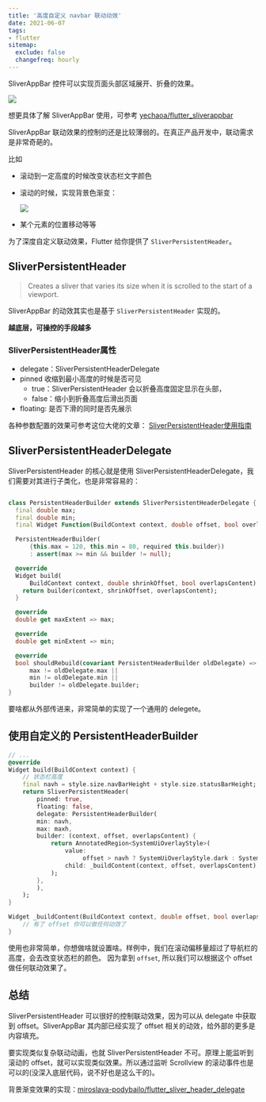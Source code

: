 ```yaml
---
title: '高度自定义 navbar 联动动效'
date: 2021-06-07
tags:
- flutter
sitemap:
  exclude: false
  changefreq: hourly
---
```



SliverAppBar 控件可以实现页面头部区域展开、折叠的效果。

![](http://blog.loveli.site/mweb/467322-20200118181534530-1611648292.gif)

想更具体了解 SliverAppBar 使用，可参考 [yechaoa/flutter_sliverappbar](https://codechina.csdn.net/mirrors/yechaoa/flutter_sliverappbar)

SliverAppBar 联动效果的控制的还是比较薄弱的。在真正产品开发中，联动需求是非常奇葩的。

比如
* 滚动到一定高度的时候改变状态栏文字颜色

* 滚动的时候，实现背景色渐变：

    ![](http://blog.loveli.site/mweb/gradient_background.gif)

* 某个元素的位置移动等等


为了深度自定义联动效果，Flutter 给你提供了 `SliverPersistentHeader`。

## SliverPersistentHeader

> Creates a sliver that varies its size when it is scrolled to the start of a viewport.

SliverAppBar 的动效其实也是基于 `SliverPersistentHeader` 实现的。

**越底层，可操控的手段越多**

### SliverPersistentHeader属性

* delegate：SliverPersistentHeaderDelegate
* pinned 收缩到最小高度的时候是否可见
    - true：SliverPersistentHeader 会以折叠高度固定显示在头部，
    - false：缩小到折叠高度后滑出页面
* floating: 是否下滑的同时是否先展示

各种参数配置的效果可参考这位大佬的文章： [SliverPersistentHeader使用指南](https://juejin.cn/post/6887396184015208461#heading-5)


## SliverPersistentHeaderDelegate 

SliverPersistentHeader 的核心就是使用 SliverPersistentHeaderDelegate，我们需要对其进行子类化，也是非常容易的：

```dart

class PersistentHeaderBuilder extends SliverPersistentHeaderDelegate {
  final double max;
  final double min;
  final Widget Function(BuildContext context, double offset, bool overlapsContent) builder;

  PersistentHeaderBuilder(
      {this.max = 120, this.min = 80, required this.builder})
      : assert(max >= min && builder != null);

  @override
  Widget build(
      BuildContext context, double shrinkOffset, bool overlapsContent) {
    return builder(context, shrinkOffset, overlapsContent);
  }

  @override
  double get maxExtent => max;

  @override
  double get minExtent => min;

  @override
  bool shouldRebuild(covariant PersistentHeaderBuilder oldDelegate) =>
      max != oldDelegate.max ||
      min != oldDelegate.min ||
      builder != oldDelegate.builder;
}
```

要啥都从外部传进来，非常简单的实现了一个通用的 delegete。

## 使用自定义的 PersistentHeaderBuilder


```dart
// ...
@override
Widget build(BuildContext context) {
    // 状态栏高度
    final navh = style.size.navBarHeight + style.size.statusBarHeight;
    return SliverPersistentHeader(
        pinned: true,
        floating: false,
        delegate: PersistentHeaderBuilder(
        min: navh,
        max: maxh,
        builder: (context, offset, overlapsContent) {
            return AnnotatedRegion<SystemUiOverlayStyle>(
                value:
                     offset > navh ? SystemUiOverlayStyle.dark : SystemUiOverlayStyle.light,
                child: _buildContent(context, offset, overlapsContent),
            );
        },
        ),
    );
}

Widget _buildContent(BuildContext context, double offset, bool overlapsContent) {
    // 有了 offset 你可以做任何动效了
}
```

使用也非常简单，你想做啥就设置啥。样例中，我们在滚动偏移量超过了导航栏的高度，会去改变状态栏的颜色。
因为拿到 `offset`, 所以我们可以根据这个 offset 做任何联动效果了。

## 总结

SliverPersistentHeader 可以很好的控制联动效果，因为可以从 delegate 中获取到 offset。SliverAppBar 其内部已经实现了 offset 相关的动效，给外部的更多是内容填充。

要实现类似复杂联动动画，也就 SliverPersistentHeader 不可。原理上能监听到滚动的 offset，就可以实现类似效果。所以通过监听 Scrollview 的滚动事件也是可以的(没深入底层代码，说不好也是这么干的)。

背景渐变效果的实现：[miroslava-podybailo/flutter_sliver_header_delegate](https://github.com/miroslava-podybailo/flutter_sliver_header_delegate)


